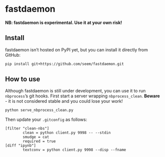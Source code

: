 fastdaemon
================

<!-- WARNING: THIS FILE WAS AUTOGENERATED! DO NOT EDIT! -->

**NB: fastdaemon is experimental. Use it at your own risk!**

## Install

fastdaemon isn’t hosted on PyPI yet, but you can install it directly
from GitHub:

``` sh
pip install git+https://github.com/seem/fastdaemon.git
```

## How to use

Although fastdaemon is still under development, you can use it to run
`nbprocess`’s git hooks. First start a server wrapping
`nbprocess_clean`. **Beware** - it is not considered stable and you
could lose your work!

``` sh
python serve_nbprocess_clean.py
```

Then update your `.gitconfig` as follows:

    [filter "clean-nbs"]
            clean = python client.py 9998 -- --stdin
            smudge = cat
            required = true
    [diff "ipynb"]
            textconv = python client.py 9998 --disp --fname
